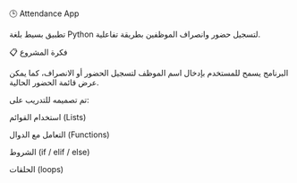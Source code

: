 🕒 Attendance App

تطبيق بسيط بلغة Python لتسجيل حضور وانصراف الموظفين بطريقة تفاعلية.

📋 فكرة المشروع

البرنامج يسمح للمستخدم بإدخال اسم الموظف لتسجيل الحضور أو الانصراف، كما يمكن عرض قائمة الحضور الحالية.

تم تصميمه للتدريب على:

استخدام القوائم (Lists)

التعامل مع الدوال (Functions)

الشروط (if / elif / else)

الحلقات (loops)
